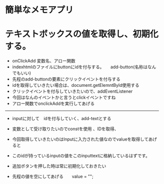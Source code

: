 # 簡単なメモアプリ
# テキストボックスの値を取得し、初期化する。
- onClickAdd 変数名、アロー関数
- indexhtmlのファイルにbuttonにidを付与する。　　add-button(名称はなんでもいい)
- 先程のadd-buttonの要素にクリックイベントを付与する
- idを取得していきたい場合は、document.getElemntById使用する
- クリックイベントを付与していきたいので、addEventListener
- 今回はなんのイベントかと言うとclickイベントですね
- アロー関数でonclickAddを実行してあげる
--------------------------------------------------
- inputに対して　idを付与していく、add-textとする
- 変数として受け取りたいのでconstを使用 、IDを取得、
- 今回取得していきたいのはInputに入力された値なのでvalueを取得してあげると
- このidが持っているinputの値をこのinputtextに格納しているはずです。

- 追加ボタンを押した時は常に初期化しておきたい
- 先程の値を空にしてあげる　　value = "";
